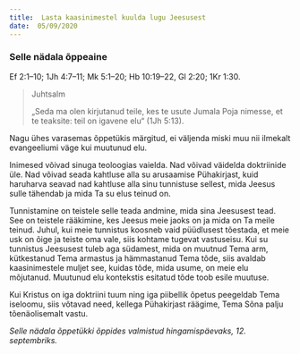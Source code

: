 ```yaml
---
title:  Lasta kaasinimestel kuulda lugu Jeesusest
date:  05/09/2020
---
```


### Selle nädala õppeaine
Ef 2:1–10; 1Jh 4:7–11; Mk 5:1–20; Hb 10:19–22, Gl 2:20; 1Kr 1:30.

> <p>Juhtsalm</p>
> „Seda ma olen kirjutanud teile, kes te usute Jumala Poja nimesse, et te teaksite: teil on igavene elu“  (1Jh 5:13).

Nagu ühes varasemas õppetükis märgitud, ei väljenda miski muu nii ilmekalt evangeeliumi väge kui muutunud elu.

Inimesed võivad sinuga teoloogias vaielda. Nad võivad väidelda doktriinide üle. Nad võivad seada kahtluse alla su arusaamise Pühakirjast, kuid haruharva seavad nad kahtluse alla sinu tunnistuse sellest, mida Jeesus sulle tähendab ja mida Ta su elus teinud on.

Tunnistamine on teistele selle teada andmine, mida sina Jeesusest tead. See on teistele rääkimine, kes Jeesus meie jaoks on ja mida on Ta meile teinud. Juhul, kui meie tunnistus koosneb vaid püüdlusest tõestada, et meie usk on õige ja teiste oma vale, siis kohtame tugevat vastuseisu. Kui su tunnistus Jeesusest tuleb aga südamest, mida on muutnud Tema arm, kütkestanud Tema armastus ja hämmastanud Tema tõde, siis avaldab kaasinimestele muljet see, kuidas tõde, mida usume, on meie elu mõjutanud. Muutunud elu kontekstis esitatud tõde toob esile muutuse.

Kui Kristus on iga doktriini tuum ning iga piibellik õpetus peegeldab Tema iseloomu, siis võtavad need, kellega Pühakirjast räägime, Tema Sõna palju tõenäolisemalt vastu.

_Selle nädala_ _õppetükki õppides valmistud hingamispäevaks, 12. septembriks._
